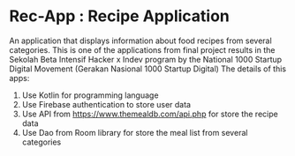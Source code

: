 # Rec-App : Recipe Application
An application that displays information about food recipes from several categories. This is one of the applications from final project results in the Sekolah Beta Intensif Hacker x Indev program by the National 1000 Startup Digital Movement (Gerakan Nasional 1000 Startup Digital)
The details of this apps:
1. Use Kotlin for programming language
2. Use Firebase authentication to store user data
3. Use API from https://www.themealdb.com/api.php for store the recipe data
4. Use Dao from Room library for store the meal list from several categories
